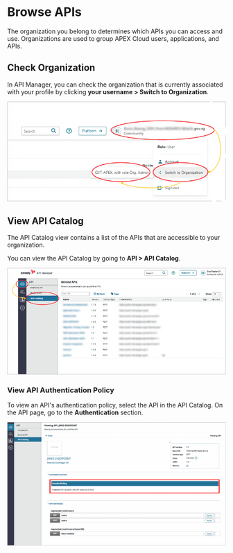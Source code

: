 # Browse APIs

The organization you belong to determines which APIs you can access and use. Organizations are used to group APEX Cloud users, applications, and APIs.

## Check Organization

In API Manager, you can check the organization that is currently associated with your profile  by clicking **your username > Switch to Organization**.

![Image](./image/switch-org.png)

## View API Catalog 

The API Catalog view contains a list of the APIs that are accessible to your organization.

You can view the API Catalog by going to **API > API Catalog**.

![Image](./image/view-apis.png)

### View API Authentication Policy

To view an API's authentication policy, select the API in the API Catalog. On the API page, go to the **Authentication** section.

![Image](./image/view-api-auth.png)